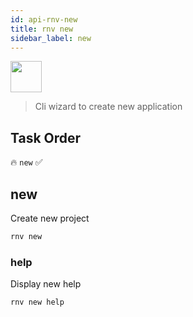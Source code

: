 ```yaml
---
id: api-rnv-new
title: rnv new
sidebar_label: new
---
```


<img src="https://renative.org/img/ic_cli.png" width=50 height=50 />

> Cli wizard to create new application

## Task Order

🔥 `new`  ✅

## new

Create new project

```bash
rnv new
```

### help

Display new help

```bash
rnv new help
```
